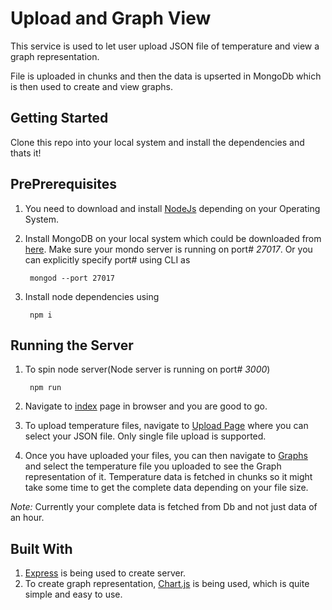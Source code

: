 # Upload and Graph View
This service is used to let user upload JSON file of temperature and view a graph representation.

File is uploaded in chunks and then the data is upserted in MongoDb which is then used to create and view graphs.


## Getting Started
  Clone this repo into your local system and install the dependencies and thats it!

## PrePrerequisites
  1. You need to download and install [NodeJs](https://nodejs.org/en/download/) depending on your Operating System.
  2. Install MongoDB on your local system which could be downloaded from [here](https://www.mongodb.com/download-center/community). Make sure your mondo server is running on port# *27017*. Or you can explicitly specify port# using CLI as

          mongod --port 27017
  3. Install node dependencies using

          npm i
## Running the Server
  1. To spin node server(Node server is running on port# *3000*)

          npm run
  2. Navigate to [index](localhost:3000/) page in browser and you are good to go.
  3. To upload temperature files, navigate to [Upload Page](http://localhost:3000/upload) where you can select your JSON file. Only single file upload is supported.
  4. Once you have uploaded your files, you can then navigate to [Graphs](http://localhost:3000/graph) and select the temperature file you uploaded to see the Graph representation of it. Temperature data is fetched in chunks so it might take some time to get the complete data depending on your file size.

  *Note:* Currently your complete data is fetched from Db and not just data of an hour.


## Built With
  1. [Express](https://expressjs.com/) is being used to create server.
  2. To create graph representation, [Chart.js](https://www.chartjs.org/) is being used, which is quite simple and easy to use.
